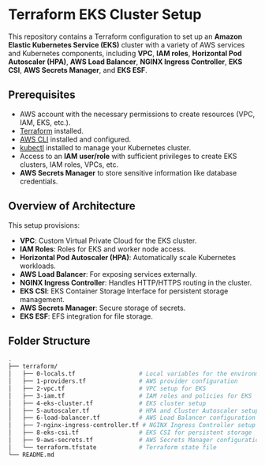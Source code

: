 # Terraform EKS Cluster Setup

This repository contains a Terraform configuration to set up an **Amazon Elastic Kubernetes Service (EKS)** cluster with a variety of AWS services and Kubernetes components, including **VPC**, **IAM roles**, **Horizontal Pod Autoscaler (HPA)**, **AWS Load Balancer**, **NGINX Ingress Controller**, **EKS CSI**, **AWS Secrets Manager**, and **EKS ESF**.

## Prerequisites

- AWS account with the necessary permissions to create resources (VPC, IAM, EKS, etc.).
- [Terraform](https://www.terraform.io/downloads.html) installed.
- [AWS CLI](https://aws.amazon.com/cli/) installed and configured.
- [kubectl](https://kubernetes.io/docs/tasks/tools/install-kubectl/) installed to manage your Kubernetes cluster.
- Access to an **IAM user/role** with sufficient privileges to create EKS clusters, IAM roles, VPCs, etc.
- **AWS Secrets Manager** to store sensitive information like database credentials.

## Overview of Architecture

This setup provisions:

- **VPC**: Custom Virtual Private Cloud for the EKS cluster.
- **IAM Roles**: Roles for EKS and worker node access.
- **Horizontal Pod Autoscaler (HPA)**: Automatically scale Kubernetes workloads.
- **AWS Load Balancer**: For exposing services externally.
- **NGINX Ingress Controller**: Handles HTTP/HTTPS routing in the cluster.
- **EKS CSI**: EKS Container Storage Interface for persistent storage management.
- **AWS Secrets Manager**: Secure storage of secrets.
- **EKS ESF**: EFS integration for file storage.

## Folder Structure

```bash
.
├── terraform/
│   ├── 0-locals.tf                  # Local variables for the environment
│   ├── 1-providers.tf               # AWS provider configuration
│   ├── 2-vpc.tf                     # VPC setup for EKS
│   ├── 3-iam.tf                     # IAM roles and policies for EKS
│   ├── 4-eks-cluster.tf             # EKS cluster setup
│   ├── 5-autoscaler.tf              # HPA and Cluster Autoscaler setup
│   ├── 6-load-balancer.tf           # AWS Load Balancer configuration
│   ├── 7-nginx-ingress-controller.tf # NGINX Ingress Controller setup
│   ├── 8-eks-csi.tf                 # EKS CSI for persistent storage
│   ├── 9-aws-secrets.tf             # AWS Secrets Manager configuration
│   └── terraform.tfstate            # Terraform state file
└── README.md
